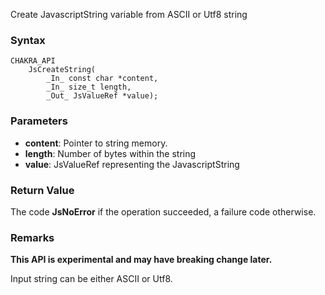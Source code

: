 Create JavascriptString variable from ASCII or Utf8 string
### Syntax 
```
CHAKRA_API
    JsCreateString(
        _In_ const char *content,
        _In_ size_t length,
        _Out_ JsValueRef *value);
```
### Parameters 
* __content__: Pointer to string memory.
* __length__: Number of bytes within the string
* __value__: JsValueRef representing the JavascriptString


### Return Value 
The code **JsNoError** if the operation succeeded, a failure code otherwise.

### Remarks 
**This API is experimental and may have breaking change later.** 

Input string can be either ASCII or Utf8.